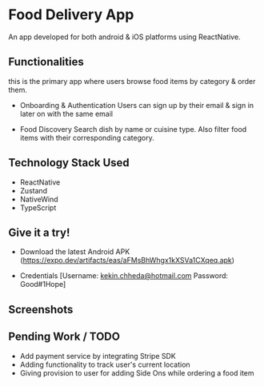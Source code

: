 # Food Delivery App 

An app developed for both android & iOS platforms using ReactNative.

## Functionalities
this is the primary app where users browse food items by category & order them.

- Onboarding & Authentication
Users can sign up by their email & sign in later on with the same email

- Food Discovery
Search dish by name or cuisine type. Also filter food items with their corresponding category.


## Technology Stack Used

* ReactNative
* Zustand
* NativeWind
* TypeScript

## Give it a try!

- Download the latest Android APK (https://expo.dev/artifacts/eas/aFMsBhWhgx1kXSVa1CXqeq.apk)

- Credentials [Username: kekin.chheda@hotmail.com Password: Good#1Hope]



## Screenshots

## Pending Work / TODO
- Add payment service by integrating Stripe SDK
- Adding functionality to track user's current location
- Giving provision to user for adding Side Ons while ordering a food item
